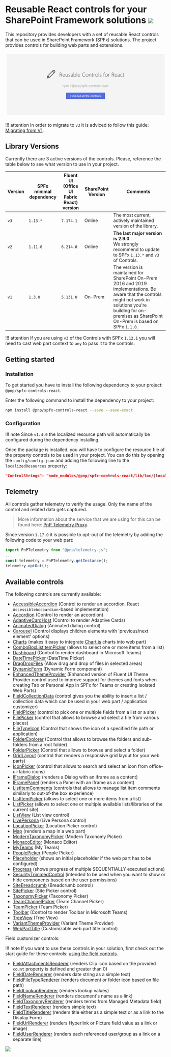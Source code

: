 # Reusable React controls for your SharePoint Framework solutions ![](https://img.shields.io/npm/v/@pnp/spfx-controls-react.svg)

This repository provides developers with a set of reusable React controls that can be used in SharePoint Framework (SPFx) solutions. The project provides controls for building web parts and extensions.

![Placeholder example](./assets/placeholder-intro.png)

!!! attention
    In order to migrate to `v3` it is adviced to follow this guide: [Migrating from V1](./guides/migrate-from-v1).

## Library Versions
Currently there are 3 active versions of the controls. Please, reference the table below to see what version to use in your project.

| Version | SPFx minimal dependency | Fluent UI (Office UI Fabric React) version | SharePoint Version | Comments |
| ------- | ----------------------- | ------------------------------------------ | ------------------ | -------- |
| `v3` | `1.13.*` | `7.174.1` | Online | The most current, actively maintained version of the library. |
| `v2` | `1.11.0` | `6.214.0` | Online | **The last major version is 2.9.0**.<br>We strongly recommend to update to SPFx `1.13.*` and `v3` of Controls. |
| `v1` | `1.3.0` | `5.131.0` | On-Prem | The version is maintained for SharePoint On-Prem 2016 and 2019 implementations. Be aware that the controls might not work in solutions you're building for on-premises as SharePoint On-Prem is based on SPFx `1.1.0`. |

!!! attention
    If you are using `v3` of the Controls with SPFx `1.12.1` you will need to cast web part context to `any` to pass it to the controls.

## Getting started

### Installation

To get started you have to install the following dependency to your project: `@pnp/spfx-controls-react`.

Enter the following command to install the dependency to your project:

```bash
npm install @pnp/spfx-controls-react --save --save-exact
```

### Configuration

!!! note
    Since `v1.4.0` the localized resource path will automatically be configured during the dependency installing.

Once the package is installed, you will have to configure the resource file of the property controls to be used in your project. You can do this by opening the `config/config.json` and adding the following line to the `localizedResources` property:

```json
"ControlStrings": "node_modules/@pnp/spfx-controls-react/lib/loc/{locale}.js"
```

## Telemetry

All controls gather telemetry to verify the usage. Only the name of the control and related data gets captured. 

> More information about the service that we are using for this can be found here: [PnP Telemetry Proxy](https://github.com/pnp/telemetry-proxy-node).

Since version `1.17.0` it is possible to opt-out of the telemetry by adding the following code to your web part:

```typescript
import PnPTelemetry from "@pnp/telemetry-js";
...
const telemetry = PnPTelemetry.getInstance();
telemetry.optOut();
```

## Available controls

The following controls are currently available:

- [AccessibleAccordion](./controls/AccessibleAccordion) (Control to render an accordion. React `AccessibleAccourdion`-based implementation)
- [Accordion](./controls/Accordion) (Control to render an accordion)
- [AdaptiveCardHost](./controls/AdaptiveCardHost.md) (Control to render Adaptive Cards)
- [AnimatedDialog](./controls/AnimatedDialog) (Animated dialog control)
- [Carousel](./controls/Carousel) (Control displays children elements with 'previous/next element' options)
- [Charts](./controls/ChartControl) (makes it easy to integrate [Chart.js](https://www.chartjs.org/) charts into web part)
- [ComboBoxListItemPicker](./controls/ComboBoxListItemPicker) (allows to select one or more items from a list)
- [Dashboard](./controls/Dashboard) (Control to render dashboard in Microsoft Teams)
- [DateTimePicker](./controls/DateTimePicker) (DateTime Picker)
- [DragDropFiles](./controls/DragDropFiles) (Allow drag and drop of files in selected areas)
- [DynamicForm](./controls/DynamicForm) (Dynamic Form component)
- [EnhancedThemeProvider](./controls/EnhancedThemeProvider) (Enhanced version of Fluent UI Theme Provider control used to improve support for themes and fonts when creating Tab or Personal App in SPFx for Teams or creating Isolated Web Parts)
- [FieldCollectionData](./controls/FieldCollectionData) (control gives you the ability to insert a list / collection data which can be used in your web part / application customizer)
- [FieldPicker](./controls/FieldPicker) (control to pick one or multiple fields from a list or a site)
- [FilePicker](./controls/FilePicker) (control that allows to browse and select a file from various places)
- [FileTypeIcon](./controls/FileTypeIcon) (Control that shows the icon of a specified file path or application)
- [FolderExplorer](./controls/FolderExplorer) (Control that allows to browse the folders and sub-folders from a root folder)
- [FolderPicker](./controls/FolderPicker) (Control that allows to browse and select a folder)
- [GridLayout](./controls/GridLayout) (control that renders a responsive grid layout for your web parts)
- [IconPicker](./controls/IconPicker) (control that allows to search and select an icon from office-ui-fabric icons)
- [IFrameDialog](./controls/IFrameDialog) (renders a Dialog with an iframe as a content)
- [IFramePanel](./controls/IFramePanel) (renders a Panel with an iframe as a content)
- [ListItemComments](./controls/ListItemComments) (controls that allows to manage list item comments similarly to out-of-the box experience)
- [ListItemPicker](./controls/ListItemPicker) (allows to select one or more items from a list)
- [ListPicker](./controls/ListPicker) (allows to select one or multiple available lists/libraries of the current site)
- [ListView](./controls/ListView) (List view control)
- [LivePersona](./controls/LivePersona) (Live Persona control)
- [LocationPicker](./controls/LocationPicker) (Location Picker control)
- [Map](./controls/Map) (renders a map in a web part)
- [ModernTaxonomyPicker](./controls/ModernTaxonomyPicker) (Modern Taxonomy Picker)
- [MonacoEditor](./controls/MonacoEditor) (Monaco Editor)
- [MyTeams](./controls/MyTeams) (My Teams)
- [PeoplePicker](./controls/PeoplePicker) (People Picker)
- [Placeholder](./controls/Placeholder) (shows an initial placeholder if the web part has to be configured)
- [Progress](./controls/Progress) (shows progress of multiple SEQUENTIALLY executed actions)
- [SecurityTrimmedControl](./controls/SecurityTrimmedControl) (intended to be used when you want to show or hide components based on the user permissions)
- [SiteBreadcrumb](./controls/SiteBreadcrumb) (Breadcrumb control)
- [SitePicker](./controls/SitePicker) (Site Picker control)
- [TaxonomyPicker](./controls/TaxonomyPicker) (Taxonomy Picker)
- [TeamChannelPicker](./controls/TeamChannelPicker) (Team Channel Picker)
- [TeamPicker](./controls/TeamPicker) (Team Picker)
- [Toolbar](./controls/Toolbar) (Control to render Toolbar in Microsoft Teams)
- [TreeView](./controls/TreeView) (Tree View)
- [VariantThemeProvider](./controls/VariantThemeProvider) (Variant Theme Provider)
- [WebPartTitle](./controls/WebPartTitle) (Customizable web part title control)


Field customizer controls:

!!! note
    If you want to use these controls in your solution, first check out the start guide for these controls: [using the field controls](./controls/fields/main).

- [FieldAttachmentsRenderer](./controls/fields/FieldAttachmentsRenderer) (renders Clip icon based on the provided `count` property is defined and greater than 0)
- [FieldDateRenderer](./controls/fields/FieldDateRenderer) (renders date string as a simple text)
- [FieldFileTypeRenderer](./controls/fields/FieldFileTypeRenderer) (renders document or folder icon based on file path)
- [FieldLookupRenderer](./controls/fields/FieldLookupRenderer) (renders lookup values)
- [FieldNameRenderer](./controls/fields/FieldNameRenderer) (renders document's name as a link)
- [FieldTaxonomyRenderer](./controls/fields/FieldTaxonomyRenderer) (renders terms from Managed Metadata field)
- [FieldTextRenderer](./controls/fields/FieldTextRenderer) (renders simple text)
- [FieldTitleRenderer](./controls/fields/FieldTitleRenderer) (renders title either as a simple text or as a link to the Display Form)
- [FieldUrlRenderer](./controls/fields/FieldUrlRenderer) (renders Hyperlink or Picture field value as a link or image)
- [FieldUserRenderer](./controls/fields/FieldUserRenderer) (renders each referenced user/group as a link on a separate line)

![](https://telemetry.sharepointpnp.com/sp-dev-fx-controls-react/wiki)
